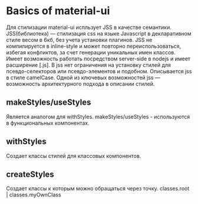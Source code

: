 # Basics of material-ui

Для стилизации material-ui испльзует JSS в качестве семантики.
JSS(библиотека) — стилизация css на языке Javascript в декларативном стиле весом в 6кб, без учета установки плагинов. JSS не компилируется в inline-style и может повторно переиспользоваться, избегая конфликтов, за счет генерации уникальных имен классов. Имеет возможность работать посредством server-side в nodejs и имеет расширение [.js]. В jss нет ограничения на установку стилей для псевдо-селекторов или псевдо-элементов и подобном. Описывается jss в стиле camelCase. Одной из ключевых возможностей jss — возможность архитектурного подхода в описании стилей.

## makeStyles/useStyles

Является аналогом для withStyles. makeStyles/useStyles - используются в функциональных компонентах.

## withStyles

Создает классы стилей для классовых компонентов.

## createStyles

Создает классы к которым можно обращаться через точку. classes.root | classes.myOwnClass